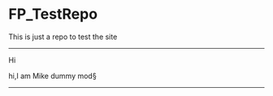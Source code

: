 FP_TestRepo
===========

This is just a repo to test the site

__________
Hi

hi,I am Mike
dummy mod§
__________
